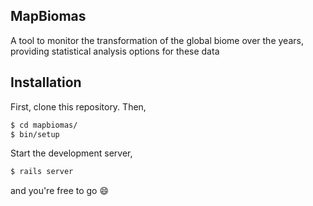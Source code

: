 ## MapBiomas

A tool to monitor the transformation of the global biome over the years, providing statistical analysis options for these data


## Installation

First, clone this repository. Then,

```sh
$ cd mapbiomas/
$ bin/setup
```

Start the development server,

```sh
$ rails server
```

and you're free to go :smile:

